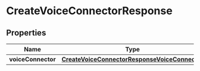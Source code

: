 

# CreateVoiceConnectorResponse


## Properties

| Name | Type | Description | Notes |
|------------ | ------------- | ------------- | -------------|
|**voiceConnector** | [**CreateVoiceConnectorResponseVoiceConnector**](CreateVoiceConnectorResponseVoiceConnector.md) |  |  [optional] |



